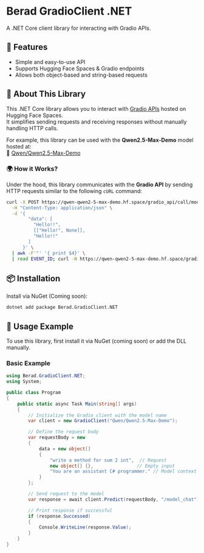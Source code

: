 # Berad GradioClient .NET

A .NET Core client library for interacting with Gradio APIs.

## 🚀 Features
- Simple and easy-to-use API
- Supports Hugging Face Spaces & Gradio endpoints
- Allows both object-based and string-based requests

## 🔹 About This Library

This .NET Core library allows you to interact with [Gradio APIs](https://gradio.app/) hosted on Hugging Face Spaces.  
It simplifies sending requests and receiving responses without manually handling HTTP calls.

For example, this library can be used with the **Qwen2.5-Max-Demo** model hosted at:  
🔗 [Qwen/Qwen2.5-Max-Demo](https://huggingface.co/spaces/Qwen/Qwen2.5-Max-Demo)

### 🌍 **How it Works?**
Under the hood, this library communicates with the **Gradio API** by sending HTTP requests similar to the following `cURL` command:

```sh
curl -X POST https://qwen-qwen2-5-max-demo.hf.space/gradio_api/call/model_chat -s \
  -H "Content-Type: application/json" \
  -d '{
        "data": [
          "Hello!!",
          [["Hello!", None]],
          "Hello!!"
        ]
      }' \
  | awk -F'"' '{ print $4}' \
  | read EVENT_ID; curl -N https://qwen-qwen2-5-max-demo.hf.space/gradio_api/call/model_chat/$EVENT_ID

```
## 📦 Installation
Install via NuGet (Coming soon):

```sh
dotnet add package Berad.GradioClient.NET
```

## 📌 Usage Example

To use this library, first install it via NuGet (coming soon) or add the DLL manually.

### **Basic Example**
```csharp
using Berad.GradioClient.NET;
using System;

public class Program
{
    public static async Task Main(string[] args)
    {
        // Initialize the Gradio client with the model name
        var client = new GradioClient("Qwen/Qwen2.5-Max-Demo");

        // Define the request body
        var requestBody = new
        {
            data = new object[]
            {
                "write a method for sum 2 int",  // Request
                new object[] {},                // Empty input
                "You are an assistant C# programmer." // Model context
            }
        };

        // Send request to the model
        var response = await client.Predict(requestBody, "/model_chat");

        // Print response if successful
        if (response.Successed)
        {
            Console.WriteLine(response.Value);
        }
    }
}
